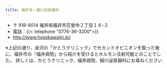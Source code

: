 ```yaml
---
title: 福井市・細川泌尿器科
---
```


- 〒 918-8014 福井県福井市花堂中２丁目１８-２
- 電話：{{< telephone "0776-36-3200">}}
- <http://www.hosokawaiin.jp/>

※上記の通り、金沢の「かとうクリニック」でセカンドオピニオンを取った後に、福井市の「福井病院」から紹介を受けるとホルモン注射可能とのことでした。
詳しくは、かとうクリニック、福井病院、細川泌尿器科にお尋ねください
